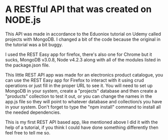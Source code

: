 # A RESTful API that was created on NODE.js

This API was made in accordance to the Eduoniox tutorial on Udemy called projects with MongoDB.
I changed a bit of the code because the original in the tutorial was a bit buggy.

I used the REST Easy app for firefox, there's also one for Chrome but it sucks, MongoDB v3.0.8, Node v4.2.3 along with all of the modules listed in the package.json file.

This little REST API app was made for an electronics product catalogue, you can use the REST Easy app for Firefox to interact with it using crud operations or just fill in the proper URL to see it.
You will need to set up MongoDB in your system, create a "projects" database and then create a "products" collection to test it out, or you can change the names in the app.js file so they will point to whatever database and collection/s you have in your system.
Don't forget to type the "npm install" command to install all the needed dependencies.

This is my first REST API based app, like mentioned above I did it with the help of a tutorial, if you think I could have done something differently then feel free to tell me so.
